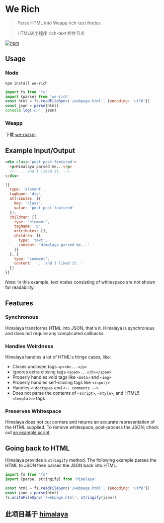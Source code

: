 # We Rich

> Parse HTML into Weapp rich-text Nodes

> HTML转小程序 rich-text 控件节点

[![npm](https://img.shields.io/npm/v/himalaya.svg)](https://www.npmjs.com/package/we-rich)

## Usage

### Node
```bash安装依赖
npm install we-rich
```

```js
import fs from 'fs'
import {parse} from 'we-rich'
const html = fs.readFileSync('/webpage.html', {encoding: 'utf8'})
const json = parse(html)
console.log('👉', json)
```

### Weapp
下载 [we-rich.js](https://github.com/tans/we-rich/blob/master/docs/dist/himalaya.js)



## Example Input/Output

```html
<div class='post post-featured'>
  <p>Himalaya parsed me...</p>
  <!-- ...and I liked it. -->
</div>
```

```js
[{
  type: 'element',
  tagName: 'div',
  attributes: [{
    key: 'class',
    value: 'post post-featured'
  }],
  children: [{
    type: 'element',
    tagName: 'p',
    attributes: [],
    children: [{
      type: 'text',
      content: 'Himalaya parsed me...'
    }]
  }, {
    type: 'comment',
    content: ' ...and I liked it. '
  }]
}]
```

*Note:* In this example, text nodes consisting of whitespace are not shown for readability.

## Features

### Synchronous
Himalaya transforms HTML into JSON, that's it. Himalaya is synchronous and does not require any complicated callbacks.

### Handles Weirdness
Himalaya handles a lot of HTML's fringe cases, like:
- Closes unclosed tags `<p><b>...</p>`
- Ignores extra closing tags `<span>...</b></span>`
- Properly handles void tags like `<meta>` and `<img>`
- Properly handles self-closing tags like `<input/>`
- Handles `<!doctype>` and `<-- comments -->`
- Does not parse the contents of `<script>`, `<style>`, and HTML5 `<template>` tags

### Preserves Whitespace
Himalaya does not cut corners and returns an accurate representation of the HTML supplied. To remove whitespace, post-process the JSON; check out [an example script](https://gist.github.com/andrejewski/773487d4f4a46b16865405d7b74eabf9).

## Going back to HTML
Himalaya provides a `stringify` method. The following example parses the HTML to JSON then parses the JSON back into HTML.

```js
import fs from 'fs'
import {parse, stringify} from 'himalaya'

const html = fs.readFileSync('/webpage.html', {encoding: 'utf8'})
const json = parse(html)
fs.writeFileSync('/webpage.html', stringify(json))
```

## 此项目基于 [himalaya](https://github.com/andrejewski/himalaya)